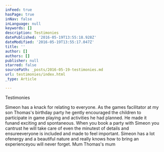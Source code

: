 ```yaml
---
inFeed: true
hasPage: true
inNav: false
inLanguage: null
keywords: []
description: Testimonies
datePublished: '2016-05-19T13:55:18.928Z'
dateModified: '2016-05-19T13:55:17.047Z'
title: ''
author: []
authors: []
publisher: null
starred: false
sourcePath: _posts/2016-05-19-testimonies.md
url: testimonies/index.html
_type: Article

---
```

Testimonies

Simeon has a knack for relating to everyone. As the games facilitator at my son Thomas's birthday party he gently encouraged the children to participate in game playing and activities he had planned. He made it funand exciting and spontaneous. When you book a party with Simeon you cantrust he will take care of even the minutest of details and ensureeveryone is included and made to feel important. Simeon has a lot ofenergy and a beautiful nature and really knows how to bring an experienceyou will never forget. Mum Thomas's mum